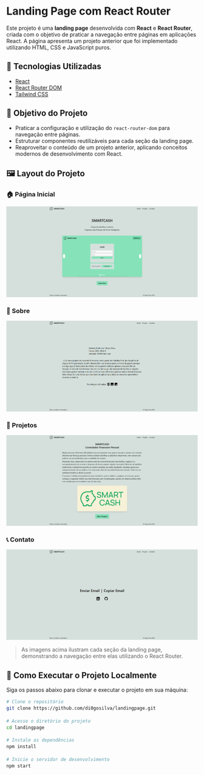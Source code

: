 # Landing Page com React Router

Este projeto é uma **landing page** desenvolvida com **React** e **React Router**, criada com o objetivo de praticar a navegação entre páginas em aplicações React. A página apresenta um projeto anterior que foi implementado utilizando HTML, CSS e JavaScript puros.

## 🚀 Tecnologias Utilizadas

- [React](https://reactjs.org/)
- [React Router DOM](https://reactrouter.com/)
- [Tailwind CSS](https://tailwindcss.com/docs/installation/using-vite)

## 🎯 Objetivo do Projeto

- Praticar a configuração e utilização do `react-router-dom` para navegação entre páginas.
- Estruturar componentes reutilizáveis para cada seção da landing page.
- Reaproveitar o conteúdo de um projeto anterior, aplicando conceitos modernos de desenvolvimento com React.

## 🖼️ Layout do Projeto

### 🏠 Página Inicial
![Página Inicial](./assets/home.png)

### 👤 Sobre
![Seção Sobre](./assets/sobre.png)

### 📁 Projetos
![Seção Projetos](./assets/projetos.png)

### 📞 Contato
![Seção Contato](./assets/contato.png)

> As imagens acima ilustram cada seção da landing page, demonstrando a navegação entre elas utilizando o React Router.

## 🔧 Como Executar o Projeto Localmente

Siga os passos abaixo para clonar e executar o projeto em sua máquina:

```bash
# Clone o repositório
git clone https://github.com/di0gosilva/landingpage.git

# Acesse o diretório do projeto
cd landingpage

# Instale as dependências
npm install

# Inicie o servidor de desenvolvimento
npm start
